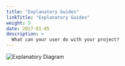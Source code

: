 ```yaml
---
title: "Explanatory Guides"
linkTitle: "Explanatory Guides"
weight: 5
date: 2017-01-05
description: >
  What can your user do with your project?
---
```


![Explanatory Diagram](/explanatory.png 'Explanatory Diagram')

